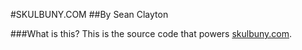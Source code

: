 #SKULBUNY.COM
##By Sean Clayton

###What is this?
This is the source code that powers [skulbuny.com](http://skulbuny.com).